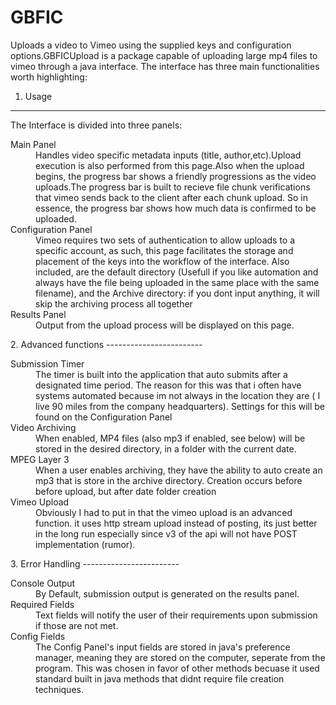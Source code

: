 GBFIC
=====

Uploads a video to Vimeo using the supplied keys and configuration options.GBFICUpload is a package capable of uploading large mp4 files to vimeo through a java interface. The interface has three main functionalities worth highlighting:

1. Usage
-----------------
   The Interface is divided into three panels:
<dl>
  <dt>Main Panel</dt>
    <dd>Handles video specific metadata inputs (title, author,etc).Upload execution is also performed from this page.Also when the upload begins, the progress bar shows a friendly progressions as the video uploads.The progress bar is built to recieve file chunk verifications that vimeo sends back to the client after each chunk upload. So in essence, the progress bar shows how much data is confirmed to be uploaded.</dd>
<dt>Configuration Panel</dt>
    <dd>Vimeo requires two sets of authentication to allow uploads to a specific account, as such, this page facilitates the storage and placement of the keys into the workflow of the interface. Also included, are the default directory (Usefull if you like automation and always have the file being uploaded in the same place with the same filename), and the Archive directory: if you dont input anything, it will skip the archiving process all together</dd>
  <dt>Results Panel</dt>
    <dd>Output from the upload process will be displayed on this page. </dd>
      
</dl>
2. Advanced functions
------------------------
<dl>
   <dt>Submission Timer</dt> 
   <dd>The timer is built into the application that auto submits after a designated time period. The reason for this was that i often have systems automated because im not always in the location they are ( I live 90 miles from the company headquarters). Settings for this will be found on the Configuration Panel</dd>

   <dt>Video Archiving</dt>
  <dd>When enabled, MP4 files (also mp3 if enabled, see below) will be stored in the desired directory, in a folder with the current date.</dd> 

   <dt>MPEG Layer 3</dt> 
   <dd>When a user enables archiving, they have the ability to auto create an mp3 that is store in the archive directory. Creation occurs before before upload, but after date folder creation</dd>

   <dt>Vimeo Upload</dt> 
   <dd>Obviously I had to put in that the vimeo upload is an advanced function. it uses http stream upload instead of posting, its just better in the long run especially since v3 of the api will not have POST implementation (rumor).</dd>
</dl>
3. Error Handling
------------------------
<dl>
   <dt>Console Output</dt> 
   <dd>By Default, submission output is generated on the results panel.</dd>
   
   <dt>Required Fields</dt>
   <dd>Text fields will notify the user of their requirements upon submission if those are not met.</dd>
   
   <dt>Config Fields</dt>
   <dd>The Config Panel's input fields are stored in java's preference manager, meaning they are stored on the computer, seperate from the program. This was chosen in favor of other methods becuase it used standard built in java methods that didnt require file creation techniques.</dd>
</dl>
